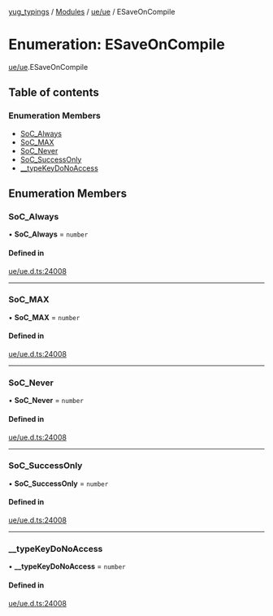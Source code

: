 [yug_typings](../README.md) / [Modules](../modules.md) / [ue/ue](../modules/ue_ue.md) / ESaveOnCompile

# Enumeration: ESaveOnCompile

[ue/ue](../modules/ue_ue.md).ESaveOnCompile

## Table of contents

### Enumeration Members

- [SoC\_Always](ue_ue.ESaveOnCompile.md#soc_always)
- [SoC\_MAX](ue_ue.ESaveOnCompile.md#soc_max)
- [SoC\_Never](ue_ue.ESaveOnCompile.md#soc_never)
- [SoC\_SuccessOnly](ue_ue.ESaveOnCompile.md#soc_successonly)
- [\_\_typeKeyDoNoAccess](ue_ue.ESaveOnCompile.md#__typekeydonoaccess)

## Enumeration Members

### SoC\_Always

• **SoC\_Always** = `number`

#### Defined in

[ue/ue.d.ts:24008](https://github.com/YugMetaverse/yug_typings/blob/b7d9b19/ue/ue.d.ts#L24008)

___

### SoC\_MAX

• **SoC\_MAX** = `number`

#### Defined in

[ue/ue.d.ts:24008](https://github.com/YugMetaverse/yug_typings/blob/b7d9b19/ue/ue.d.ts#L24008)

___

### SoC\_Never

• **SoC\_Never** = `number`

#### Defined in

[ue/ue.d.ts:24008](https://github.com/YugMetaverse/yug_typings/blob/b7d9b19/ue/ue.d.ts#L24008)

___

### SoC\_SuccessOnly

• **SoC\_SuccessOnly** = `number`

#### Defined in

[ue/ue.d.ts:24008](https://github.com/YugMetaverse/yug_typings/blob/b7d9b19/ue/ue.d.ts#L24008)

___

### \_\_typeKeyDoNoAccess

• **\_\_typeKeyDoNoAccess** = `number`

#### Defined in

[ue/ue.d.ts:24008](https://github.com/YugMetaverse/yug_typings/blob/b7d9b19/ue/ue.d.ts#L24008)
